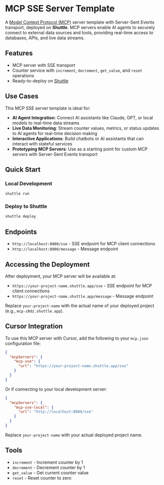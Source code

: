 # MCP SSE Server Template

A [Model Context Protocol (MCP)](https://modelcontextprotocol.io/) server template with Server-Sent Events transport, deployed on **Shuttle**. MCP servers enable AI agents to securely connect to external data sources and tools, providing real-time access to databases, APIs, and live data streams.

## Features

- MCP server with SSE transport
- Counter service with `increment`, `decrement`, `get_value`, and `reset` operations
- Ready-to-deploy on [Shuttle](https://www.shuttle.dev)

## Use Cases

This MCP SSE server template is ideal for:

- **AI Agent Integration**: Connect AI assistants like Claude, GPT, or local models to real-time data streams
- **Live Data Monitoring**: Stream counter values, metrics, or status updates to AI agents for real-time decision making
- **Interactive Applications**: Build chatbots or AI assistants that can interact with stateful services
- **Prototyping MCP Servers**: Use as a starting point for custom MCP servers with Server-Sent Events transport

## Quick Start

### Local Development

```bash
shuttle run
```

### Deploy to Shuttle

```bash
shuttle deploy
```

## Endpoints

- `http://localhost:8000/sse` - SSE endpoint for MCP client connections
- `http://localhost:8000/message` - Message endpoint

## Accessing the Deployment

After deployment, your MCP server will be available at:

- `https://your-project-name.shuttle.app/sse` - SSE endpoint for MCP client connections
- `https://your-project-name.shuttle.app/message` - Message endpoint

Replace `your-project-name` with the actual name of your deployed project (e.g., `mcp-z8dz.shuttle.app`).

## Cursor Integration

To use this MCP server with Cursor, add the following to your `mcp.json` configuration file:

```json
{
  "mcpServers": {
    "mcp-sse": {
      "url": "https://your-project-name.shuttle.app/sse"
    }
  }
}
```

Or if connecting to your local development server:

```json
{
  "mcpServers": {
    "mcp-sse-local": {
      "url": "http://localhost:8000/sse"
    }
  }
}
```

Replace `your-project-name` with your actual deployed project name.

## Tools

- `increment` - Increment counter by 1
- `decrement` - Decrement counter by 1
- `get_value` - Get current counter value
- `reset` - Reset counter to zero
